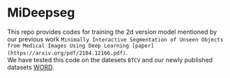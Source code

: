 # MiDeepseg
This repo provides codes for training the 2d version model mentioned by our previous work `Minimally Interactive Segmentation of Unseen Objects from Medical Images Using Deep Learning [paper](https://arxiv.org/pdf/2104.12166.pdf)`.</br>
We have tested this code on the datesets `BTCV` and our newly published datasets [WORD](https://github.com/HiLab-git/WORD).
